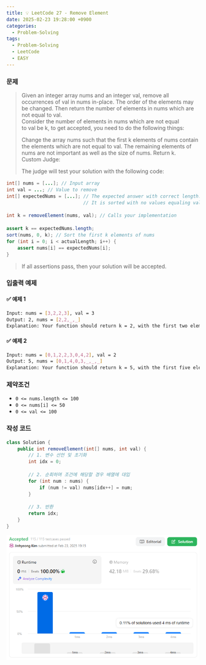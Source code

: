 ```yaml
---
title: 💡 LeetCode 27 - Remove Element
date: 2025-02-23 19:28:00 +0900
categories:
  - Problem-Solving
tags:
  - Problem-Solving
  - LeetCode
  - EASY
---
```


### 문제
> Given an integer array nums and an integer val, remove all occurrences of val in nums in-place. 
> The order of the elements may be changed. 
> Then return the number of elements in nums which are not equal to val.   
> Consider the number of elements in nums which are not equal to val be k, to get accepted, you need to do the following things:   
> 
> Change the array nums such that the first k elements of nums contain the elements which are not equal to val. 
> The remaining elements of nums are not important as well as the size of nums.
> Return k.   
> Custom Judge:   
> 
> The judge will test your solution with the following code:   
```java
int[] nums = [...]; // Input array
int val = ...; // Value to remove
int[] expectedNums = [...]; // The expected answer with correct length.
							// It is sorted with no values equaling val.

int k = removeElement(nums, val); // Calls your implementation

assert k == expectedNums.length;
sort(nums, 0, k); // Sort the first k elements of nums
for (int i = 0; i < actualLength; i++) {
	assert nums[i] == expectedNums[i];
}​
```
> If all assertions pass, then your solution will be accepted.


### 입출력 예제
#### ✅ 예제 1
```bash
Input: nums = [3,2,2,3], val = 3
Output: 2, nums = [2,2,_,_]
Explanation: Your function should return k = 2, with the first two elements of nums being 2. It does not matter what you leave beyond the returned k (hence they are underscores).​
```

#### ✅ 예제 2
```bash
Input: nums = [0,1,2,2,3,0,4,2], val = 2
Output: 5, nums = [0,1,4,0,3,_,_,_]
Explanation: Your function should return k = 5, with the first five elements of nums containing 0, 0, 1, 3, and 4. Note that the five elements can be returned in any order. It does not matter what you leave beyond the returned k (hence they are underscores).​
```


### 제약조건
- `0 <= nums.length <= 100`
- `0 <= nums[i] <= 50`
- `0 <= val <= 100`


### 작성 코드
```java
class Solution {
	public int removeElement(int[] nums, int val) {
		// 1. 변수 선언 및 초기화
		int idx = 0;
		
		// 2. 순회하며 조건에 해당할 경우 배열에 대입
		for (int num : nums) {
			if (num != val) nums[idx++] = num;
		}
		
		// 3. 반환
		return idx;
	}
}
```
![](/assets/image/Pasted%20image%2020250528011651.png)